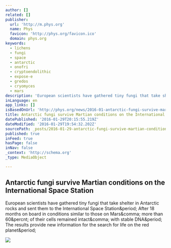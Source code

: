 ```yaml
---
author: []
related: []
publisher:
  url: 'http://m.phys.org'
  name: Phys
  favicon: 'http://phys.org/favicon.ico'
  domain: phys.org
keywords:
  - lichens
  - fungi
  - space
  - antarctic
  - onofri
  - cryptoendolithic
  - expose-e
  - gredos
  - cryomyces
  - mars
description: 'European scientists have gathered tiny fungi that take shelter in Antarctic rocks and sent them to the International Space Station. After 18 months on board in conditions similar to those on Mars, more than 60% of their cells remained intact, with stable DNA. The results provide new information for the search for life on the red planet.'
inLanguage: en
app_links: []
isBasedOnUrl: 'http://phys.org/news/2016-01-antarctic-fungi-survive-martian-conditions.html'
title: Antarctic fungi survive Martian conditions on the International Space Station
datePublished: '2016-01-29T20:15:55.219Z'
dateModified: '2016-01-29T19:54:32.202Z'
sourcePath: _posts/2016-01-29-antarctic-fungi-survive-martian-conditions-on-the-internatio.md
published: true
inFeed: true
hasPage: false
inNav: false
_context: 'http://schema.org'
_type: MediaObject

---
```

<article style=""><h1>Antarctic fungi survive Martian conditions on the International Space Station</h1><p>European scientists have gathered tiny fungi that take shelter in Antarctic rocks and sent them to the International Space Station&amp;period; After 18 months on board in conditions similar to those on Mars&amp;comma; more than 60&amp;percnt; of their cells remained intact&amp;comma; with stable DNA&amp;period; The results provide new information for the search for life on the red planet&amp;period;</p><img src="http://cdn.phys.org/newman/gfx/news/2016/antarcticfun.jpg" /></article>